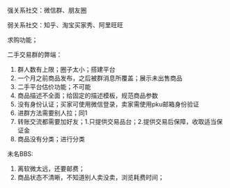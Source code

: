 强关系社交：微信群、朋友圈

弱关系社交：知乎、淘宝买家秀、阿里旺旺



求购功能；



二手交易群的弊端：

1. 群人数有上限；圈子太小；搭建平台
2. 一个月之前商品发布，之后被群消息所覆盖；展示未出售商品
3. 二手平台估价功能；不可能
4. 商品描述不全面；给固定的描述模板，规范商品参数
5. 没有身份认证；买家可使用微信登录，卖家需使用pku邮箱身份验证
6. 进群方法需要别人拉；同1
7. 转账交流都需要加好友；1.只提供交易品台；2.提供交易后保障，收取适当保证金
8. 商品没有分类；进行分类



未名BBS:

1. 离软微太远，还要邮费；
2. 商品状态不清晰，不知道别人卖没卖，浏览耗费时间；